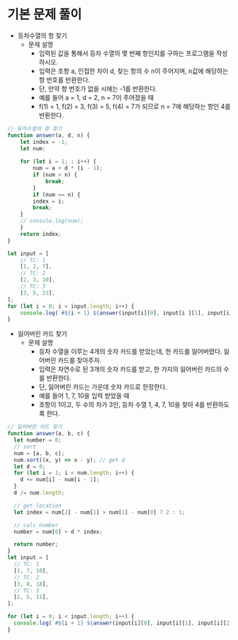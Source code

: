 # 기본 문제 풀이

- 등차수열의 항 찾기
    - 문제 설명
        - 입력된 값을 통해서 등차 수열의 몇 번째 항인지를 구하는 프로그램을 작성하시오.
        - 입력은 초항 a, 인접한 차이 d, 찾는 항의 수 n이 주어지며, n값에 해당하는 항 번호를 반환한다.
        - 단, 만약 항 번호가 없을 시에는 -1를 반환한다.
        - 예를 들어 a = 1, d = 2, n = 7이 주어졌을 때
        - f(1) = 1, f(2) = 3, f(3) = 5, f(4) = 7가 되므로 n = 7에 해당하는 항인 4를 반환한다.

```jsx
// 등차수열의 항 찾기
function answer(a, d, n) {
	let index = -1; 
	let num;
	
	for (let i = 1; ; i++) { 
		num = a + d * (i - 1);
		if (num > n) {
			break;
		} 
		if (num == n) {
		index = i; 
		break;
	}
	// console.log(num);
	}
	return index; 
}

let input = [
	// TC: 1 
	[1, 2, 7],
	// TC: 2 
	[2, 3, 10],
	// TC: 3 
	[3, 5, 23],
];
for (let i = 0; i < input.length; i++) {
	console.log(`#${i + 1} ${answer(input[i][0], input[i ][1], input[i][2])}`);
}
```

- 잃어버린 카드 찾기
    - 문제 설명
        - 등차 수열을 이루는 4개의 숫자 카드를 받았는데, 한 카드를 잃어버렸다. 잃어버린 카드를 찾아주자.
        - 입력은 자연수로 된 3개의 숫자 카드를 받고, 한 가지의 잃어버린 카드의 수를 반환한다.
        - 단, 잃어버린 카드는 가운데 숫자 카드로 한정한다.
        - 예를 들어 1, 7, 10을 입력 받았을 때
        - 초항이 1이고, 두 수의 차가 3인, 등차 수열 1, 4, 7, 10을 찾아 4를 반환하도록 한다.

```jsx
// 잃어버린 카드 찾기
function answer(a, b, c) {
  let number = 0;
  // sort
  num = [a, b, c];
  num.sort((x, y) => x - y); // get d
  let d = 0;
  for (let i = 1; i < num.length; i++) {
    d += num[i] - num[i - 1];
  }
  d /= num.length;

  // get location
  let index = num[2] - num[1] > num[1] - num[0] ? 2 : 1;

  // calc number
  number = num[0] + d * index;

  return number;
}
let input = [
  // TC: 1
  [1, 7, 10],
  // TC: 2
  [3, 8, 18],
  // TC: 3
  [2, 5, 11],
];

for (let i = 0; i < input.length; i++) {
  console.log(`#${i + 1} ${answer(input[i][0], input[i][1], input[i][2])}`);
}
```
